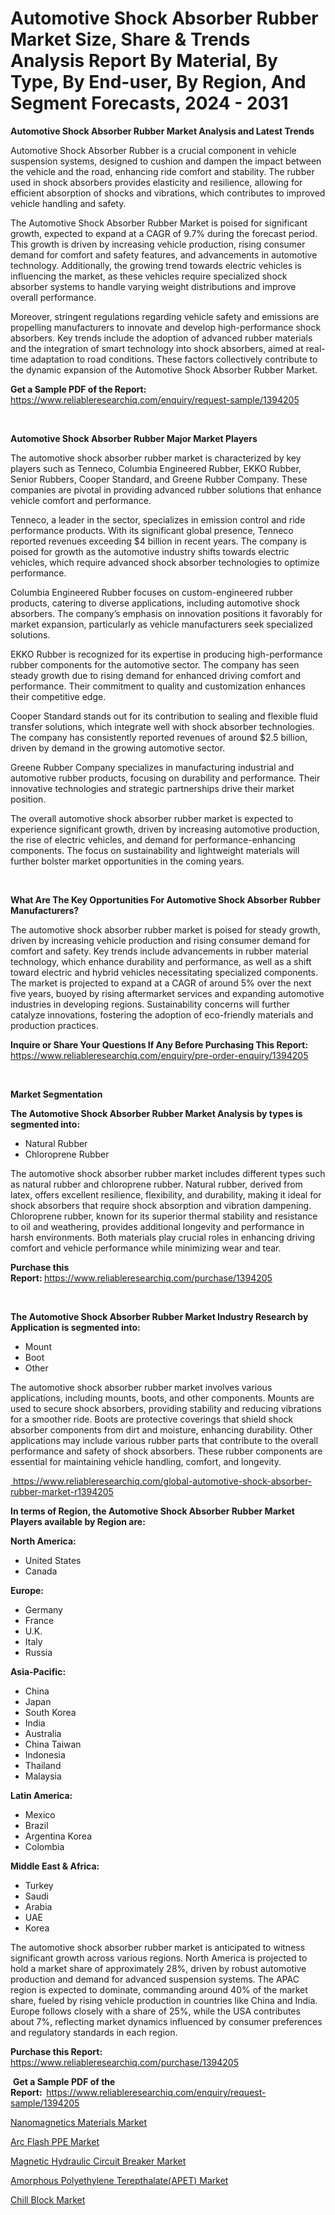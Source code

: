 <p><h1>Automotive Shock Absorber Rubber Market Size, Share & Trends Analysis Report By Material, By Type, By End-user, By Region, And Segment Forecasts, 2024 - 2031</h1></p><p><strong>Automotive Shock Absorber Rubber Market Analysis and Latest Trends</strong></p>
<p><p>Automotive Shock Absorber Rubber is a crucial component in vehicle suspension systems, designed to cushion and dampen the impact between the vehicle and the road, enhancing ride comfort and stability. The rubber used in shock absorbers provides elasticity and resilience, allowing for efficient absorption of shocks and vibrations, which contributes to improved vehicle handling and safety.</p><p>The Automotive Shock Absorber Rubber Market is poised for significant growth, expected to expand at a CAGR of 9.7% during the forecast period. This growth is driven by increasing vehicle production, rising consumer demand for comfort and safety features, and advancements in automotive technology. Additionally, the growing trend towards electric vehicles is influencing the market, as these vehicles require specialized shock absorber systems to handle varying weight distributions and improve overall performance.</p><p>Moreover, stringent regulations regarding vehicle safety and emissions are propelling manufacturers to innovate and develop high-performance shock absorbers. Key trends include the adoption of advanced rubber materials and the integration of smart technology into shock absorbers, aimed at real-time adaptation to road conditions. These factors collectively contribute to the dynamic expansion of the Automotive Shock Absorber Rubber Market.</p></p>
<p><strong>Get a Sample PDF of the Report:&nbsp;</strong> <a href="https://www.reliableresearchiq.com/enquiry/request-sample/1394205">https://www.reliableresearchiq.com/enquiry/request-sample/1394205</a></p>
<p>&nbsp;</p>
<p><strong>Automotive Shock Absorber Rubber Major Market Players</strong></p>
<p><p>The automotive shock absorber rubber market is characterized by key players such as Tenneco, Columbia Engineered Rubber, EKKO Rubber, Senior Rubbers, Cooper Standard, and Greene Rubber Company. These companies are pivotal in providing advanced rubber solutions that enhance vehicle comfort and performance.</p><p>Tenneco, a leader in the sector, specializes in emission control and ride performance products. With its significant global presence, Tenneco reported revenues exceeding $4 billion in recent years. The company is poised for growth as the automotive industry shifts towards electric vehicles, which require advanced shock absorber technologies to optimize performance.</p><p>Columbia Engineered Rubber focuses on custom-engineered rubber products, catering to diverse applications, including automotive shock absorbers. The company’s emphasis on innovation positions it favorably for market expansion, particularly as vehicle manufacturers seek specialized solutions.</p><p>EKKO Rubber is recognized for its expertise in producing high-performance rubber components for the automotive sector. The company has seen steady growth due to rising demand for enhanced driving comfort and performance. Their commitment to quality and customization enhances their competitive edge.</p><p>Cooper Standard stands out for its contribution to sealing and flexible fluid transfer solutions, which integrate well with shock absorber technologies. The company has consistently reported revenues of around $2.5 billion, driven by demand in the growing automotive sector.</p><p>Greene Rubber Company specializes in manufacturing industrial and automotive rubber products, focusing on durability and performance. Their innovative technologies and strategic partnerships drive their market position.</p><p>The overall automotive shock absorber rubber market is expected to experience significant growth, driven by increasing automotive production, the rise of electric vehicles, and demand for performance-enhancing components. The focus on sustainability and lightweight materials will further bolster market opportunities in the coming years.</p></p>
<p>&nbsp;</p>
<p><strong>What Are The Key Opportunities For Automotive Shock Absorber Rubber Manufacturers?</strong></p>
<p><p>The automotive shock absorber rubber market is poised for steady growth, driven by increasing vehicle production and rising consumer demand for comfort and safety. Key trends include advancements in rubber material technology, which enhance durability and performance, as well as a shift toward electric and hybrid vehicles necessitating specialized components. The market is projected to expand at a CAGR of around 5% over the next five years, buoyed by rising aftermarket services and expanding automotive industries in developing regions. Sustainability concerns will further catalyze innovations, fostering the adoption of eco-friendly materials and production practices.</p></p>
<p><strong>Inquire or Share Your Questions If Any Before Purchasing This Report:</strong> <a href="https://www.reliableresearchiq.com/enquiry/pre-order-enquiry/1394205">https://www.reliableresearchiq.com/enquiry/pre-order-enquiry/1394205</a></p>
<p>&nbsp;</p>
<p><strong>Market Segmentation</strong></p>
<p><strong>The Automotive Shock Absorber Rubber Market Analysis by types is segmented into:</strong></p>
<p><ul><li>Natural Rubber</li><li>Chloroprene Rubber</li></ul></p>
<p><p>The automotive shock absorber rubber market includes different types such as natural rubber and chloroprene rubber. Natural rubber, derived from latex, offers excellent resilience, flexibility, and durability, making it ideal for shock absorbers that require shock absorption and vibration dampening. Chloroprene rubber, known for its superior thermal stability and resistance to oil and weathering, provides additional longevity and performance in harsh environments. Both materials play crucial roles in enhancing driving comfort and vehicle performance while minimizing wear and tear.</p></p>
<p><strong>Purchase this Report:&nbsp;</strong><a href="https://www.reliableresearchiq.com/purchase/1394205">https://www.reliableresearchiq.com/purchase/1394205</a></p>
<p>&nbsp;</p>
<p><strong>The Automotive Shock Absorber Rubber Market Industry Research by Application is segmented into:</strong></p>
<p><ul><li>Mount</li><li>Boot</li><li>Other</li></ul></p>
<p><p>The automotive shock absorber rubber market involves various applications, including mounts, boots, and other components. Mounts are used to secure shock absorbers, providing stability and reducing vibrations for a smoother ride. Boots are protective coverings that shield shock absorber components from dirt and moisture, enhancing durability. Other applications may include various rubber parts that contribute to the overall performance and safety of shock absorbers. These rubber components are essential for maintaining vehicle handling, comfort, and longevity.</p></p>
<p><a href="https://www.reliableresearchiq.com/global-automotive-shock-absorber-rubber-market-r1394205">&nbsp;https://www.reliableresearchiq.com/global-automotive-shock-absorber-rubber-market-r1394205</a></p>
<p><strong>In terms of Region, the Automotive Shock Absorber Rubber Market Players available by Region are:</strong></p>
<p>
    <p> <strong> North America: </strong>
        <ul>
            <li>United States</li>
            <li>Canada</li>
        </ul>
        </p> 
    <p> <strong> Europe: </strong>
        <ul>
            <li>Germany</li>
            <li>France</li>
            <li>U.K.</li>
            <li>Italy</li>
            <li>Russia</li>
        </ul>
        </p> 
    <p> <strong> Asia-Pacific: </strong>
        <ul>
            <li>China</li>
            <li>Japan</li>
            <li>South Korea</li>
            <li>India</li>
            <li>Australia</li>
            <li>China Taiwan</li>
            <li>Indonesia</li>
            <li>Thailand</li>
            <li>Malaysia</li>
        </ul>
        </p> 
    <p> <strong> Latin America: </strong>
        <ul>
            <li>Mexico</li>
            <li>Brazil</li>
            <li>Argentina Korea</li>
            <li>Colombia</li>
        </ul>
        </p> 
    <p> <strong> Middle East & Africa: </strong>
        <ul>
            <li>Turkey</li>
            <li>Saudi</li>
            <li>Arabia</li>
            <li>UAE</li>
            <li>Korea</li>
        </ul>
    </p>
    </p>
<p><p>The automotive shock absorber rubber market is anticipated to witness significant growth across various regions. North America is projected to hold a market share of approximately 28%, driven by robust automotive production and demand for advanced suspension systems. The APAC region is expected to dominate, commanding around 40% of the market share, fueled by rising vehicle production in countries like China and India. Europe follows closely with a share of 25%, while the USA contributes about 7%, reflecting market dynamics influenced by consumer preferences and regulatory standards in each region.</p></p>
<p><strong>Purchase this Report: </strong><a href="https://www.reliableresearchiq.com/purchase/1394205">https://www.reliableresearchiq.com/purchase/1394205</a></p>
<p>&nbsp;<strong>Get a Sample PDF of the Report:&nbsp;&nbsp;</strong><a href="https://www.reliableresearchiq.com/enquiry/request-sample/1394205">https://www.reliableresearchiq.com/enquiry/request-sample/1394205</a></p>
<p><strong></strong></p>
<p><p><a href="https://issuu.com/reportprime-2/docs/nanomagnetics-materials-market-size_2a3173545708e4">Nanomagnetics Materials Market</a></p><p><a href="https://www.linkedin.com/pulse/global-arc-flash-ppe-market-trends-analysis-future-growth-3xxje?trackingId=UkWJc9QKRciwqONAnGA3Eg%3D%3D">Arc Flash PPE Market</a></p><p><a href="https://www.linkedin.com/pulse/magnetic-hydraulic-circuit-breaker-market-trends-regional-hreae?trackingId=9tUnyXXzTsaLMZtXXowYhg%3D%3D">Magnetic Hydraulic Circuit Breaker Market</a></p><p><a href="https://issuu.com/reportprime-2/docs/amorphous-polyethylene-terepthalate_39db56380783a7">Amorphous Polyethylene Terepthalate(APET) Market</a></p><p><a href="https://www.linkedin.com/pulse/why-should-you-invest-chill-block-market-trends-leading-pmlge?trackingId=oTLZAnI2QGeFpN00h7EvYw%3D%3D">Chill Block Market</a></p></p>